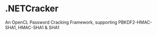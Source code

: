 # .NETCracker
An OpenCL Password Cracking Framework, supporting PBKDF2-HMAC-SHA1, HMAC-SHA1 &amp; SHA1
